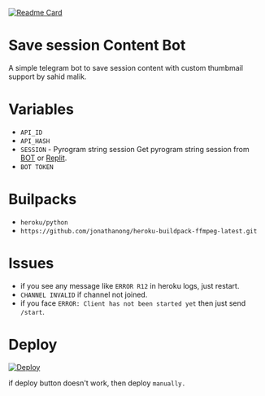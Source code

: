 [![Readme Card](https://github-readme-stats.vercel.app/api/pin/?username=malik7983&repo=session&theme=tokyonight)](https://github.com/malik7983/session&bg_color=#24292F)


# Save session Content Bot

A simple telegram bot to save session content with custom thumbmail support by sahid malik.

# Variables

- `API_ID`
- `API_HASH`
- `SESSION` - Pyrogram string session
Get pyrogram string session from [BOT](https://t.me/SessionStringGeneratorZBot) or [Replit](https://replit.com/@dashezup/generate-pyrogram-session-string).
- `BOT TOKEN` 

# Builpacks

- `heroku/python`
- `https://github.com/jonathanong/heroku-buildpack-ffmpeg-latest.git`

# Issues
- if you see any message like `ERROR R12` in heroku logs, just restart. 
- `CHANNEL INVALID` if channel not joined. 
- if you face `ERROR: Client has not been started yet` then just send `/start`.

# Deploy
<a href="https://heroku.com/deploy?template=https://github.com/malik7983/session">
  <img src="https://www.herokucdn.com/deploy/button.svg" alt="Deploy">
</a>
</p>
</details>

if deploy button doesn't work, then deploy `manually.`
